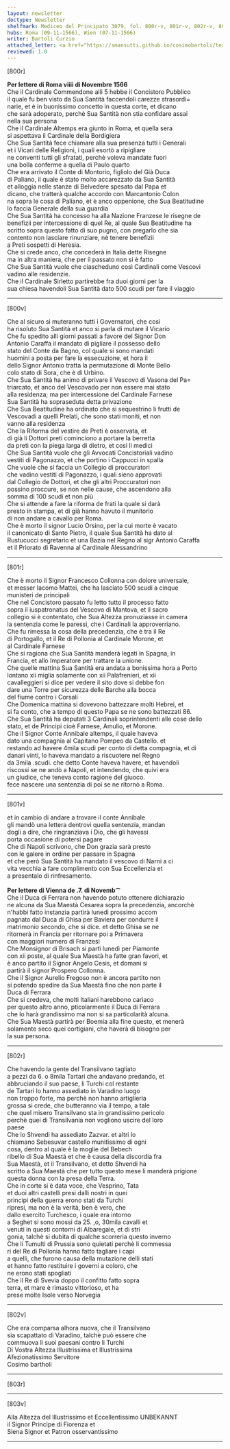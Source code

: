 ```yaml
---
layout: newsletter
doctype: Newsletter
shelfmark: Mediceo del Principato 3079, fol. 800r-v, 801r-v, 802r-v, 803r-v
hubs: Roma (09-11-1566), Wien (07-11-1566)
writer: Bartoli Curzio
attached_letter: <a href="https://smansutti.github.io/cosimobartoli/texts/2978_056/">2978_056</a>
reviewed: 1.0
---
```


[800r]  
  
  
<strong>Per lettere di Roma viiii di Novembre 1566</strong>  
Che il Cardinale Commendone alli 5 hebbe il Concistoro Pubblico  
il quale fu ben visto da Sua Santità faccendoli carezze strasordi=  
narie, et è in buonissimo concetto in questa corte, et dicano  
che sarà adoperato, perchè Sua Santità non stia confidare assai  
nella sua persona  
Che il Cardinale Altemps era giunto in Roma, et quella sera  
si aspettava il Cardinale della Bordigiera  
Che Sua Santità fece chiamare alla sua presenza tutti i Generali  
et i Vicari delle Religioni, i quali esortò a ripigliare  
ne conventi tutti gli sfratati, perchè voleva mandate fuori  
una bolla conferme a quella di Paulo quarto  
Che era arrivato il Conte di Montorio, figliolo del Già Duca  
di Paliano, il quale è stato molto accarezzato da Sua Santità  
et alloggia nelle stanze di Belvedere spesato dal Papa et  
dicano, che tratterà qualche accordo con Marcantonio Colon  
na sopra le cosa di Paliano, et è anco oppenione, che Sua Beatitudine  
lo faccia Generale della sua guardia  
Che Sua Santità ha concesso ha alla Nazione Franzese le risegne de  
benefizii per intercessione di quel Re, al quale Sua Beatitudine ha  
scritto sopra questo fatto di suo pugno, con pregarlo che sia  
contento non lasciare rinunziare, nè tenere benefizii  
a Preti sospetti di Heresia.  
Che si crede anco, che concederà in Italia dette Risegne  
ma in altra maniera, che per il passato non si è fatto  
Che Sua Santità vuole che ciascheduno così Cardinali come Vescovi  
vadino alle residenzie.  
Che il Cardinale Sirletto partirebbe fra duoi giorni per la  
sua chiesa havendoli Sua Santità dato 500 scudi per fare il viaggio  
  
---  

[800v]  
  
  
Che al sicuro si muteranno tutti i Governatori, che così  
ha risoluto Sua Santità et anco si parla di mutare il Vicario  
Che fu spedito alli giorni passati a favore del Signor Don  
Antonio Caraffa il mandato di pigliare il possesso dello  
stato del Conte da Bagno, col quale si sono mandati  
huomini a posta per fare la essecuzione, et hora il  
dello Signor Antonio tratta la permutazione di Monte Bello  
colo stato di Sora, che è di Urbino.  
Che Sua Santità ha animo di privare il Vescovo di Vasona del Pa=  
triarcato, et anco del Vescovado per non essere mai stato  
alla residenza; ma per intercessione del Cardinale Farnese  
Sua Santità ha sopraseduta detta privazione  
Che Sua Beatitudine ha ordinato che si sequestrino li frutti de  
Vescovadi a quelli Prelati, che sono stati moniti, et non  
vanno alla residenza  
Che la Riforma del vestire de Preti è osservata, et  
di già li Dottori preti cominciono a portare la berretta  
da preti con la piega larga di dietro, et così li medici  
Che Sua Santità vuole che gli Avvocati Concistoriali vadino  
vestiti di Pagonazzo, et che portino i Cappucci in spalla  
Che vuole che si faccia un Collegio di proccuratori  
che vadino vestiti di Pagonazzo, i quali sieno approvati  
dal Collegio de Dottori, et che gli altri Proccuratori non  
possino proccure, se non nelle cause, che ascendono alla  
somma di 100 scudi et non più  
Che si attende a fare la riforma de frati la quale si darà  
presto in stampa, et di già hanno havuto il munitorio  
di non andare a cavallo per Roma.  
Che è morto il signor Lucio Orsino, per la cui morte è vacato  
il canonicato di Santo Pietro, il quale Sua Santità ha dato al  
Rustucucci segretario et una Bazia nel Regno al sigr Antonio Caraffa  
et il Priorato di Ravenna al Cardinale Alessandrino  
  
---  

[801r]  
  
  
Che è morto il Signor Francesco Collonna con dolore universale,  
et messer Iacomo Mattei, che ha lasciato 500 scudi a cinque  
munisteri de principali  
Che nel Concistoro passato fu letto tutto il processo fatto  
sopra il iuspatronatus del Vescovo di Mantova, et il sacro  
collegio si è contentato, che Sua Altezza pronuziasse in camera  
la sentenzia come le paressi, che i Cardinali la approverriano.  
Che fu rimessa la cosa della precedenzia, che è tra il Re  
di Portogallo, et il Re di Pollonia al Cardinale Morone, et  
al Cardinale Farnese  
Che si ragiona che Sua Santità manderà legati in Spagna, in  
Francia, et allo Imperatore per trattare la unione.  
Che quelle mattina Sua Santità era andata a bonissima hora a Porto  
lontano xii miglia solamente con xii Palafrenieri, et xii  
cavalleggieri si dice per vedere il sito dove si debbe fon  
dare una Torre per sicurezza delle Barche alla bocca  
del fiume contro i Corsali  
Che Domenica mattina si dovevono battezzare molti Hebrei, et  
si fa conto, che a tempo di questo Papa se ne sono battezzati 86.  
Che Sua Santità ha deputati 3 Cardinali soprintendenti alle cose dello  
stato, et de Principi cioè Farnese, Amulio, et Morone.  
Che il Signor Conte Annibale altemps, il quale haveva  
dato una compagnia al Capitano Pompeo da Castello. et  
restando ad havere 4mila scudi per conto di detta compagnia, et di  
danari vinti, lo haveva mandato a riscuotere nel Regno  
da 3mila .scudi. che detto Conte haveva havere, et havendoli  
riscossi se ne andò a Napoli, et intendendo, che quivi era  
un giudice, che teneva conto ragione del giuoco.  
fece nascere una sentenzia di poi se ne ritornò a Roma.  
  
---  

[801v]  
  
  
et in cambio di andare a trovare il conte Annibale  
gli mandò una lettera dentrovi quella sentenzia, mandan  
dogli a dire, che ringranziava i Dio, che gli havessi  
porta occasione di potersi pagare  
Che di Napoli scrivono, che Don grazia sarà presto  
con le galere in ordine per passare in Spagna  
et che però Sua Santità ha mandato il vescovo di Narni a ci  
vita vecchia a fare complimento con Sua Eccellenzia et  
a presentalo di rinfresamento.  
<br/><strong>Per lettere di Vienna de .7. di Novemb⁀</strong>  
Che il Duca di Ferrara non havendo potuto ottenere dichiarazio  
ne alcuna da Sua Maestà Cesarea sopra la precedenzia, ancorchè  
n'habbi fatto instanzia partirà lunedì prossimo accom  
pagnato dal Duca di Ghisa per Baviera per condurre il  
matrimonio secondo, che si dice. et detto Ghisa se ne  
ritornerà in Francia per ritornare poi a Primavera  
con maggiori numero di Franzesi  
Che Monsignor di Brisach si partì lunedì per Piamonte  
con xii poste, al quale Sua Maestà ha fatte gran favori, et  
è anco partito il Signor Angelo Cesis, et domani si  
partirà il signor Prospero Collonna.  
Che il Signor Aurelio Fregoso non è ancora partito non  
si potendo spedire da Sua Maestà fino che non parte il  
Duca di Ferrara  
Che si credeva, che molti Italiani harebbono cariaco  
per questo altro anno, pticolarmente il Duca di Ferrara  
che lo harà grandissimo ma non si sa particolarità alcuna.  
Che Sua Maestà partirà per Boemia alla fine questo, et menerà  
solamente seco quei cortigiani, che haverà di bisogno per  
la sua persona.  
  
---  

[802r]  
  
  
Che havendo la gente del Transilvano tagliato  
a pezzi da 6. o 8mila Tartari che andavano predando, et  
abbruciando il suo paese, li Turchi col restante  
de Tartari lo hanno assediato in Varadino luogo  
non troppo forte, ma perchè non hanno artiglieria  
grossa si crede, che butteranno via il tempo, a tale  
che quel misero Transilvano sta in grandissimo pericolo  
perchè quei di Transilvania non vogliono uscire del loro  
paese  
Che lo Shvendi ha assediato Zazvar. et altri lo  
chiamano Sebesuvar castello munitissimo di ogni  
cosa, dentro al quale è la moglie del Bebech  
ribello di Sua Maestà et che è causa della discordia fra  
Sua Maestà, et il Transilvano, et detto Shvendi ha  
scritto a Sua Maestà che per tutto questo mese li manderà prigione  
questa donna con la presa della Terra.  
Che in corte si è data voce, che Vesprino, Tata  
et duoi altri castelli presi dalli nostri in quei  
principi della guerra erono stati da Turchi  
ripresi, ma non è la verità, ben è vero, che  
dallo esercito Turchesco, i quale era intorno  
a Seghet si sono mossi da 25. ,o, 30mila cavalli et  
venuti in questi contorni di Albaregale, et di stri  
gonia, talchè si dubita di qualche scorreria questo inverno  
Che li Tumulti di Prussia sono quietati perchè li commessa  
ri del Re di Pollonia hanno fatto tagliare i capi  
a quelli, che furono causa della mutazione delli stati  
et hanno fatto restituire i governi a coloro, che  
ne erono stati spogliati  
Che il Re di Svevia doppo il confitto fatto sopra  
terra, et mare è rimasto vittorioso, et ha  
prese molte Isole verso Norvegia  
  
---  

[802v]  
  
  
Che era comparsa alhora nuova, che il Transilvano  
sia scapattato di Varadino, talchè può essere che  
commuova li suoi paesani contro li Turchi  
Di Vostra Altezza Illustrissima et Illustrissima  
Afezionatissimo Servitore  
Cosimo bartholi  
  
---  

[803r]  
  
  
  
---  

[803v]  
  
  
Alla Altezza del Illustrissimo et Eccellentissimo UNBEKANNT  
il Signor Principe di Fiorenza et  
Siena Signor et Patron osservantissimo  
  
---  

